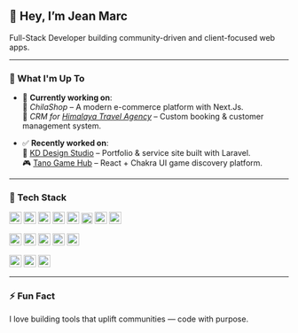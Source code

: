 ## 👋 Hey, I’m Jean Marc

Full-Stack Developer building community-driven and client-focused web apps.

---

### 🚧 What I'm Up To

- 🔧 **Currently working on**:  
  🛒 *ChilaShop* – A modern e-commerce platform with Next.Js.  
  🧭 *CRM for [Himalaya Travel Agency](https://himalayatravel.net)* – Custom booking & customer management system.

- ✅ **Recently worked on**:  
  🎨 [KD Design Studio](https://kddesignstudio.net/) – Portfolio & service site built with Laravel.  
  🎮 [Tano Game Hub](https://tano-game-hub.vercel.app/) – React + Chakra UI game discovery platform.

---

### 🧰 Tech Stack

<p align="left">
  <!-- Frontend -->
  <img src="https://cdn.jsdelivr.net/gh/devicons/devicon/icons/html5/html5-original.svg" height="22" alt="HTML5" />
  <img src="https://cdn.jsdelivr.net/gh/devicons/devicon/icons/css3/css3-original.svg" height="22" alt="CSS3" />
  <img src="https://cdn.jsdelivr.net/gh/devicons/devicon/icons/javascript/javascript-original.svg" height="22" alt="JavaScript" />
  <img src="https://cdn.jsdelivr.net/gh/devicons/devicon/icons/typescript/typescript-original.svg" height="22" alt="TypeScript" />
  <img src="https://cdn.jsdelivr.net/gh/devicons/devicon/icons/react/react-original.svg" height="22" alt="React" />
  <img src="https://cdn.jsdelivr.net/gh/devicons/devicon/icons/nextjs/nextjs-original.svg" height="20" alt="Next.js" />
  <img src="https://upload.wikimedia.org/wikipedia/commons/d/d5/Tailwind_CSS_Logo.svg" height="22" alt="Tailwind CSS" />
  <img src="https://cdn.jsdelivr.net/gh/devicons/devicon/icons/materialui/materialui-original.svg" height="22" alt="Material UI" />
</p>

<p align="left">
  <!-- Backend -->
  <img src="https://cdn.jsdelivr.net/gh/devicons/devicon/icons/nodejs/nodejs-original.svg" height="22" alt="Node.js" />
  <img src="https://cdn.jsdelivr.net/gh/devicons/devicon/icons/express/express-original.svg" height="22" alt="Express" />
  <img src="https://cdn.jsdelivr.net/gh/devicons/devicon/icons/php/php-original.svg" height="22" alt="PHP" />
  <img src="https://cdn.jsdelivr.net/gh/devicons/devicon/icons/laravel/laravel-original.svg" height="22" alt="Laravel" />
  <img src="https://cdn.jsdelivr.net/gh/devicons/devicon/icons/mysql/mysql-original.svg" height="22" alt="MySQL" />
</p>

<p align="left">
  <!-- Other tools -->
  <img src="https://cdn.jsdelivr.net/gh/devicons/devicon/icons/git/git-original.svg" height="22" alt="Git" />
  <img src="https://cdn.jsdelivr.net/gh/devicons/devicon/icons/github/github-original.svg" height="22" alt="GitHub" />
  <img src="https://cdn.jsdelivr.net/gh/devicons/devicon/icons/vercel/vercel-original.svg" height="22" alt="Vercel" />
</p>

---

### ⚡ Fun Fact  
I love building tools that uplift communities — code with purpose.
